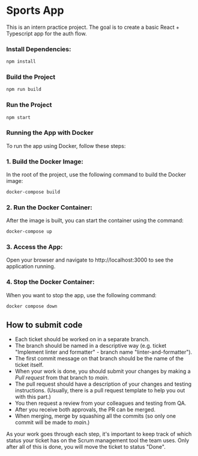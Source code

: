 # Sports App

This is an intern practice project. The goal is to create a basic React + Typescript app for the auth flow.

### Install Dependencies:

```bash
npm install
```

### Build the Project

```bash
npm run build
```

### Run the Project

```bash
npm start
```

### Running the App with Docker

To run the app using Docker, follow these steps:

### 1. Build the Docker Image:
   In the root of the project, use the following command to build the Docker image:

   ```bash
   docker-compose build
   ```

### 2. Run the Docker Container:
   After the image is built, you can start the container using the command:

   ```bash
   docker-compose up
   ```

### 3. Access the App:
   Open your browser and navigate to http://localhost:3000 to see the application running.

### 4. Stop the Docker Container:
   When you want to stop the app, use the following command:

   ```bash
   docker compose down
   ```

## How to submit code

- Each ticket should be worked on in a separate branch.
- The branch should be named in a descriptive way (e.g. ticket "Implement linter and formatter" - branch name "linter-and-formatter").
- The first commit message on that branch should be the name of the ticket itself.
- When your work is done, you should submit your changes by making a _Pull request_ from that branch to _main_.
- The pull request should have a description of your changes and testing instructions. (Usually, there is a pull request template to help you out with this part.)
- You then request a review from your colleagues and testing from QA.
- After you receive both approvals, the PR can be merged.
- When merging, merge by squashing all the commits (so only one commit will be made to _main_.)

As your work goes through each step, it's important to keep track of which status your ticket has on the Scrum management tool the team uses.
Only after all of this is done, you will move the ticket to status "Done".



